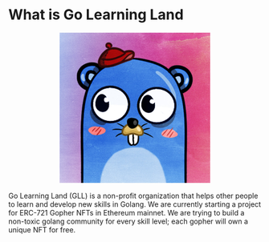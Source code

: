 # What is Go Learning Land

<div align="center"><p><img src="/img/ppl-min.jpg" width="300" height="300" /></p></center></div>

Go Learning Land (GLL) is a non-profit organization that helps other people to learn and develop new skills in Golang. We are currently starting a project for ERC-721 Gopher NFTs in Ethereum mainnet. We are trying to build a non-toxic golang community for every skill level; each gopher will own a unique NFT for free.


